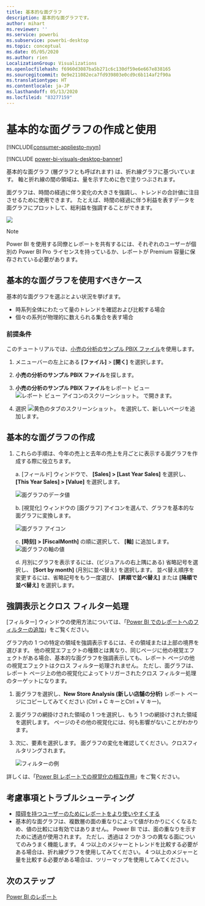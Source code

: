```yaml
---
title: 基本的な面グラフ
description: 基本的な面グラフです。
author: mihart
ms.reviewer: ''
ms.service: powerbi
ms.subservice: powerbi-desktop
ms.topic: conceptual
ms.date: 05/05/2020
ms.author: rien
LocalizationGroup: Visualizations
ms.openlocfilehash: f6960d3087ba5b271c6c130df59e6e667e838165
ms.sourcegitcommit: 0e9e211082eca7fd939803e0cd9c6b114af2f90a
ms.translationtype: HT
ms.contentlocale: ja-JP
ms.lasthandoff: 05/13/2020
ms.locfileid: "83277159"
---
```

# <a name="create-and-use-basic-area-charts"></a>基本的な面グラフの作成と使用

[!INCLUDE[consumer-appliesto-nyyn](../includes/consumer-appliesto-nyyn.md)]

[!INCLUDE [power-bi-visuals-desktop-banner](../includes/power-bi-visuals-desktop-banner.md)]

基本的な面グラフ (層グラフとも呼ばれます) は、折れ線グラフに基づいています。 軸と折れ線の間の領域は、量を示すために色で塗りつぶされます。 

面グラフは、時間の経過に伴う変化の大きさを強調し、トレンドの合計値に注目させるために使用できます。 たとえば、時間の経過に伴う利益を表すデータを面グラフにプロットして、総利益を強調することができます。

![](media/power-bi-visualization-basic-area-chart/power-bi-chart-example.png)

> [!NOTE]
> Power BI を使用する同僚とレポートを共有するには、それぞれのユーザーが個別の Power BI Pro ライセンスを持っているか、レポートが Premium 容量に保存されている必要があります。

## <a name="when-to-use-a-basic-area-chart"></a>基本的な面グラフを使用すべきケース
基本的な面グラフを選ぶとよい状況を挙げます。

* 時系列全体にわたって量のトレンドを確認および比較する場合 
* 個々の系列が物理的に数えられる集合を表す場合

### <a name="prerequisites"></a>前提条件
このチュートリアルでは、[小売の分析のサンプル PBIX ファイル](https://download.microsoft.com/download/9/6/D/96DDC2FF-2568-491D-AAFA-AFDD6F763AE3/Retail%20Analysis%20Sample%20PBIX.pbix)を使用します。

1. メニューバーの左上にある **[ファイル]**  >  **[開く]** を選択します。
   
2. **小売の分析のサンプル PBIX ファイル**を探します。

1. **小売の分析のサンプル PBIX ファイル**をレポート ビュー ![レポート ビュー アイコンのスクリーンショット。](media/power-bi-visualization-kpi/power-bi-report-view.png) で開きます。

1. 選択 ![黄色のタブのスクリーンショット。](media/power-bi-visualization-kpi/power-bi-yellow-tab.png) を選択して、新しいページを追加します。


## <a name="create-a-basic-area-chart"></a>基本的な面グラフの作成
 

1. これらの手順は、今年の売上と去年の売上を月ごとに表示する面グラフを作成する際に役立ちます。
   
   a. [フィールド] ウィンドウで、 **[Sales] \> [Last Year Sales]** を選択し、 **[This Year Sales] > [Value]** を選択します。

   ![面グラフのデータ値](media/power-bi-visualization-basic-area-chart/power-bi-bar-chart.png)

   b.  [視覚化] ウィンドウの [面グラフ] アイコンを選んで、グラフを基本的な面グラフに変換します。

   ![面グラフ アイコン](media/power-bi-visualization-basic-area-chart/convertchart.png)
   
   c.  **[時刻] \> [FiscalMonth]** の順に選択して、 **[軸]** に追加します。   
   ![面グラフの軸の値](media/power-bi-visualization-basic-area-chart/powerbi-area-chartnew.png)
   
   d.  月別にグラフを表示するには、(ビジュアルの右上隅にある) 省略記号を選択し、 **[Sort by month]** (月別に並べ替え) を選択します。 並べ替え順序を変更するには、省略記号をもう一度選び、 **[昇順で並べ替え]** または **[降順で並べ替え]** を選択します。

## <a name="highlighting-and-cross-filtering"></a>強調表示とクロス フィルター処理
[フィルター] ウィンドウの使用方法については、「[Power BI でのレポートへのフィルターの追加](../create-reports/power-bi-report-add-filter.md)」をご覧ください。

グラフ内の 1 つの特定の領域を強調表示するには、その領域または上部の境界を選びます。  他の視覚エフェクトの種類とは異なり、同じページに他の視覚エフェクトがある場合、基本的な面グラフを強調表示しても、レポート ページの他の視覚エフェクトはクロス フィルター処理されません。 ただし、面グラフは、レポート ページ上の他の視覚化によってトリガーされたクロス フィルター処理のターゲットになります。 

1. 面グラフを選択し、**New Store Analysis (新しい店舗の分析)** レポート ページにコピーしてみてください (Ctrl + C キーとCtrl + V キー)。
2. 面グラフの網掛けされた領域の 1 つを選択し、もう 1 つの網掛けされた領域を選択します。 ページのその他の視覚化には、何も影響がないことがわかります。
1. 次に、要素を選択します。 面グラフの変化を確認してください。クロスフィルタリングされます。

    ![フィルターの例](media/power-bi-visualization-basic-area-chart/power-bi-area-chart-filters.gif) 

詳しくは、「[Power BI レポートでの視覚化の相互作用](../create-reports/service-reports-visual-interactions.md)」をご覧ください。


## <a name="considerations-and-troubleshooting"></a>考慮事項とトラブルシューティング   
* [障碍を持つユーザーのためにレポートをより使いやすくする](../desktop-accessibility.md)
* 基本的な面グラフは、複数層の面の重なりによって値がわかりにくくなるため、値の比較には有効ではありません。 Power BI では、面の重なりを示すために透過が使用されます。 ただし、透過は 2 つか 3 つの異なる面についてのみうまく機能します。 4 つ以上のメジャーとトレンドを比較する必要がある場合は、折れ線グラフを使用してみてください。 4 つ以上のメジャーと量を比較する必要がある場合は、ツリーマップを使用してみてください。

## <a name="next-step"></a>次のステップ
[Power BI のレポート](power-bi-visualization-card.md)  



